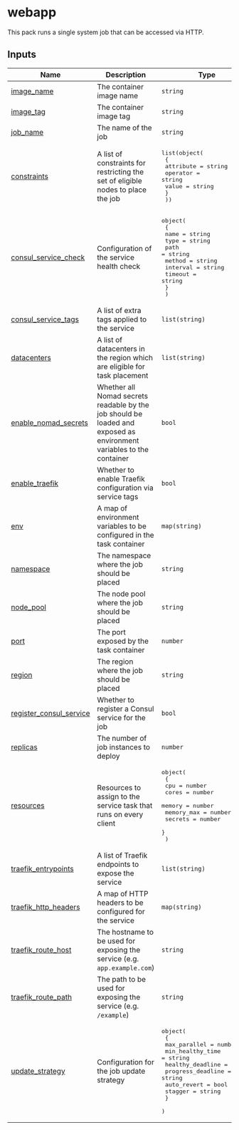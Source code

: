 <!-- BEGIN_PACK_METADATA -->
# webapp

This pack runs a single system job that can be accessed via HTTP.
<!-- END_PACK_METADATA -->

<!-- BEGIN_TF_DOCS -->
## Inputs

| Name | Description | Type | Default | Required |
|------|-------------|------|---------|:--------:|
| <a name="input_image_name"></a> [image\_name](#input\_image\_name) | The container image name | `string` | n/a | yes |
| <a name="input_image_tag"></a> [image\_tag](#input\_image\_tag) | The container image tag | `string` | n/a | yes |
| <a name="input_job_name"></a> [job\_name](#input\_job\_name) | The name of the job | `string` | n/a | yes |
| <a name="input_constraints"></a> [constraints](#input\_constraints) | A list of constraints for restricting the set of eligible nodes to place the job | <pre>list(object(<br/>    {<br/>      attribute = string<br/>      operator  = string<br/>      value     = string<br/>    }<br/>  ))</pre> | `[]` | no |
| <a name="input_consul_service_check"></a> [consul\_service\_check](#input\_consul\_service\_check) | Configuration of the service health check | <pre>object(<br/>    {<br/>      name     = string<br/>      type     = string<br/>      path     = string<br/>      method   = string<br/>      interval = string<br/>      timeout  = string<br/>    }<br/>  )</pre> | `{}` | no |
| <a name="input_consul_service_tags"></a> [consul\_service\_tags](#input\_consul\_service\_tags) | A list of extra tags applied to the service | `list(string)` | `[]` | no |
| <a name="input_datacenters"></a> [datacenters](#input\_datacenters) | A list of datacenters in the region which are eligible for task placement | `list(string)` | <pre>[<br/>  "dc1"<br/>]</pre> | no |
| <a name="input_enable_nomad_secrets"></a> [enable\_nomad\_secrets](#input\_enable\_nomad\_secrets) | Whether all Nomad secrets readable by the job should be loaded and exposed as environment variables to the container | `bool` | `false` | no |
| <a name="input_enable_traefik"></a> [enable\_traefik](#input\_enable\_traefik) | Whether to enable Traefik configuration via service tags | `bool` | `false` | no |
| <a name="input_env"></a> [env](#input\_env) | A map of environment variables to be configured in the task container | `map(string)` | `{}` | no |
| <a name="input_namespace"></a> [namespace](#input\_namespace) | The namespace where the job should be placed | `string` | `""` | no |
| <a name="input_node_pool"></a> [node\_pool](#input\_node\_pool) | The node pool where the job should be placed | `string` | `"default"` | no |
| <a name="input_port"></a> [port](#input\_port) | The port exposed by the task container | `number` | `80` | no |
| <a name="input_region"></a> [region](#input\_region) | The region where the job should be placed | `string` | `""` | no |
| <a name="input_register_consul_service"></a> [register\_consul\_service](#input\_register\_consul\_service) | Whether to register a Consul service for the job | `bool` | `true` | no |
| <a name="input_replicas"></a> [replicas](#input\_replicas) | The number of job instances to deploy | `number` | `1` | no |
| <a name="input_resources"></a> [resources](#input\_resources) | Resources to assign to the service task that runs on every client | <pre>object(<br/>    {<br/>      cpu        = number<br/>      cores      = number<br/>      memory     = number<br/>      memory_max = number<br/>      secrets    = number<br/>    }<br/>  )</pre> | <pre>{<br/>  "cores": null,<br/>  "cpu": 100,<br/>  "memory": 128,<br/>  "memory_max": null,<br/>  "secrets": null<br/>}</pre> | no |
| <a name="input_traefik_entrypoints"></a> [traefik\_entrypoints](#input\_traefik\_entrypoints) | A list of Traefik endpoints to expose the service | `list(string)` | <pre>[<br/>  "web"<br/>]</pre> | no |
| <a name="input_traefik_http_headers"></a> [traefik\_http\_headers](#input\_traefik\_http\_headers) | A map of HTTP headers to be configured for the service | `map(string)` | `{}` | no |
| <a name="input_traefik_route_host"></a> [traefik\_route\_host](#input\_traefik\_route\_host) | The hostname to be used for exposing the service (e.g. `app.example.com`) | `string` | `""` | no |
| <a name="input_traefik_route_path"></a> [traefik\_route\_path](#input\_traefik\_route\_path) | The path to be used for exposing the service (e.g. `/example`) | `string` | `""` | no |
| <a name="input_update_strategy"></a> [update\_strategy](#input\_update\_strategy) | Configuration for the job update strategy | <pre>object(<br/>    {<br/>      max_parallel      = number<br/>      min_healthy_time  = string<br/>      healthy_deadline  = string<br/>      progress_deadline = string<br/>      auto_revert       = bool<br/>      stagger           = string<br/>    }<br/>  )</pre> | <pre>{<br/>  "auto_revert": false,<br/>  "healthy_deadline": "5m",<br/>  "max_parallel": 1,<br/>  "min_healthy_time": "10s",<br/>  "progress_deadline": "10m",<br/>  "stagger": "30s"<br/>}</pre> | no |
<!-- END_TF_DOCS -->

